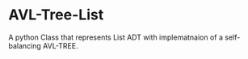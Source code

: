 # AVL-Tree-List
A python Class that represents List ADT with implematnaion of a self-balancing AVL-TREE.
